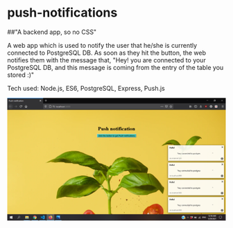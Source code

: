 # push-notifications
##"A backend app, so no CSS"

A web app which is used to notify the user that he/she is currently connected to PostgreSQL DB. As soon as they hit the button, the web notifies them with the message that,
"Hey! you are connected to your PostgreSQL DB, and this message is coming from the entry of the table you stored :)"

Tech used: Node.js, ES6, PostgreSQL, Express, Push.js

![](/Screenshot.png)


